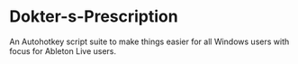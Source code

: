 # Dokter-s-Prescription
An Autohotkey script suite to make things easier for all Windows users with focus for Ableton Live users.
